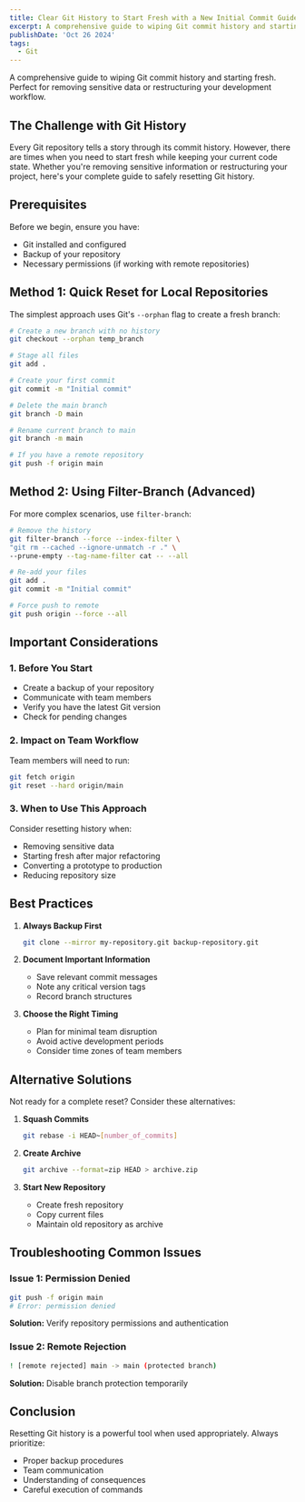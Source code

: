 ```yaml
---
title: Clear Git History to Start Fresh with a New Initial Commit Guide
excerpt: A comprehensive guide to wiping Git commit history and starting fresh. Perfect for removing sensitive data or restructuring your development workflow.
publishDate: 'Oct 26 2024'
tags:
  - Git
---
```


A comprehensive guide to wiping Git commit history and starting fresh. Perfect for removing sensitive data or restructuring your development workflow.

## The Challenge with Git History

Every Git repository tells a story through its commit history. However, there are times when you need to start fresh while keeping your current code state. Whether you're removing sensitive information or restructuring your project, here's your complete guide to safely resetting Git history.

## Prerequisites

Before we begin, ensure you have:

- Git installed and configured
- Backup of your repository
- Necessary permissions (if working with remote repositories)

## Method 1: Quick Reset for Local Repositories

The simplest approach uses Git's `--orphan` flag to create a fresh branch:

```bash
# Create a new branch with no history
git checkout --orphan temp_branch

# Stage all files
git add .

# Create your first commit
git commit -m "Initial commit"

# Delete the main branch
git branch -D main

# Rename current branch to main
git branch -m main

# If you have a remote repository
git push -f origin main
```

## Method 2: Using Filter-Branch (Advanced)

For more complex scenarios, use `filter-branch`:

```bash
# Remove the history
git filter-branch --force --index-filter \
"git rm --cached --ignore-unmatch -r ." \
--prune-empty --tag-name-filter cat -- --all

# Re-add your files
git add .
git commit -m "Initial commit"

# Force push to remote
git push origin --force --all
```

## Important Considerations

### 1. Before You Start

- Create a backup of your repository
- Communicate with team members
- Verify you have the latest Git version
- Check for pending changes

### 2. Impact on Team Workflow

Team members will need to run:

```bash
git fetch origin
git reset --hard origin/main
```

### 3. When to Use This Approach

Consider resetting history when:

- Removing sensitive data
- Starting fresh after major refactoring
- Converting a prototype to production
- Reducing repository size

## Best Practices

1. **Always Backup First**

   ```bash
   git clone --mirror my-repository.git backup-repository.git
   ```

2. **Document Important Information**

   - Save relevant commit messages
   - Note any critical version tags
   - Record branch structures

3. **Choose the Right Timing**
   - Plan for minimal team disruption
   - Avoid active development periods
   - Consider time zones of team members

## Alternative Solutions

Not ready for a complete reset? Consider these alternatives:

1. **Squash Commits**

   ```bash
   git rebase -i HEAD~[number_of_commits]
   ```

2. **Create Archive**

   ```bash
   git archive --format=zip HEAD > archive.zip
   ```

3. **Start New Repository**
   - Create fresh repository
   - Copy current files
   - Maintain old repository as archive

## Troubleshooting Common Issues

### Issue 1: Permission Denied

```bash
git push -f origin main
# Error: permission denied
```

**Solution:** Verify repository permissions and authentication

### Issue 2: Remote Rejection

```bash
! [remote rejected] main -> main (protected branch)
```

**Solution:** Disable branch protection temporarily

## Conclusion

Resetting Git history is a powerful tool when used appropriately. Always prioritize:

- Proper backup procedures
- Team communication
- Understanding of consequences
- Careful execution of commands
